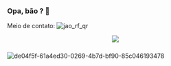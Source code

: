 ### Opa, bão ? 👋
Meio de contato:
![jao_rf_qr](https://github.com/jao-rf/jao-rf/assets/169364072/c94fc1be-925a-4e41-83b1-86237252f1f8)


<div align="center">
  <img src="https://profile-counter.glitch.me/jao-rf/count.svg?"  />
</div>

###

![de04f5f-61a4ed30-0269-4b7d-bf90-85c046193478](https://github.com/jao-rf/caixa-de-som/assets/169364072/c0c39ea1-c12d-4d6f-9545-0db8dcc89fa4)


<!--
**jao-rf/jao-rf** is a ✨ _special_ ✨ repository because its `README.md` (this file) appears on your GitHub profile.

Here are some ideas to get you started:

- 🔭 I’m currently working on ...
- 🌱 I’m currently learning ...
- 👯 I’m looking to collaborate on ...
- 🤔 I’m looking for help with ...
- 💬 Ask me about ...
- 📫 How to reach me: ...
- 😄 Pronouns: ...
- ⚡ Fun fact: ...
-->
